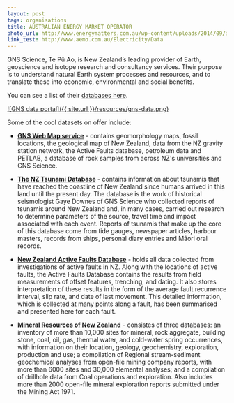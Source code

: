```yaml
---
layout: post
tags: organisations
title: AUSTRALIAN ENERGY MARKET OPERATOR
photo_url: http://www.energymatters.com.au/wp-content/uploads/2014/09/australias-renewable-energy-electricity-generation-potential-massive-aemorenewableenergy.gif
link_test: http://www.aemo.com.au/Electricity/Data
---
```


GNS Science, Te Pü Ao, is New Zealand’s leading provider of Earth, geoscience and isotope research and consultancy services. Their purpose is to understand natural Earth system processes and resources, and to translate these into economic, environmental and social benefits. 

You can see a list of their [databases here](http://www.gns.cri.nz/Home/Products/Databases). 

[![GNS data portal]({{ site.url }}/resources/gns-data.png)](http://www.gns.cri.nz/Home/Products/Databases "GNS data")

Some of the cool datasets on offer include:

- [**GNS Web Map service**](http://maps.gns.cri.nz) - contains geomorphology maps, fossil locations, the geological map of New Zealand, data from the NZ gravity station network, the Active Faults database, petroleum data and PETLAB, a database of rock samples from across NZ's universities and GNS Science.

- [**The NZ Tsunami Database**](http://data.gns.cri.nz/tsunami/index.html) - contains information about tsunamis that have reached the coastline of New Zealand since humans arrived in this land until the present day. The database is the work of historical seismologist Gaye Downes of GNS Science who collected reports of tsunamis around New Zealand and, in many cases, carried out research to determine parameters of the source, travel time and impact associated with each event. Reports of tsunamis that make up the core of this database come from tide gauges, newspaper articles, harbour masters, records from ships, personal diary entries and Māori oral records.

- [**New Zealand Active Faults Database**](http://data.gns.cri.nz/af/) - holds all data collected from investigations of active faults in NZ. Along with the locations of active faults, the Active Faults Database contains the results from field measurements of offset features, trenching, and dating. It also stores interpretation of these results in the form of the average fault recurrence interval, slip rate, and date of last movement. This detailed information, which is collected at many points along a fault, has been summarised and presented here for each fault.

- [**Mineral Resources of New Zealand**](www.gns.cri.nz/Home/Products/Databases/Mineral-Resources-of-New-Zealand) - consistes of three databases: an inventory of more than 10,000 sites for mineral, rock aggregate, building stone, coal, oil, gas, thermal water, and cold-water spring occurrences, with information on their location, geology, geochemistry, exploration, production and use; a compilation of Regional stream-sediment geochemical analyses from open-file mining company reports, with more than 6000 sites and 30,000 elemental analyses; and a compilation of drillhole data from Coal operations and exploration. Also includes more than 2000 open-file mineral exploration reports submitted under the Mining Act 1971.
